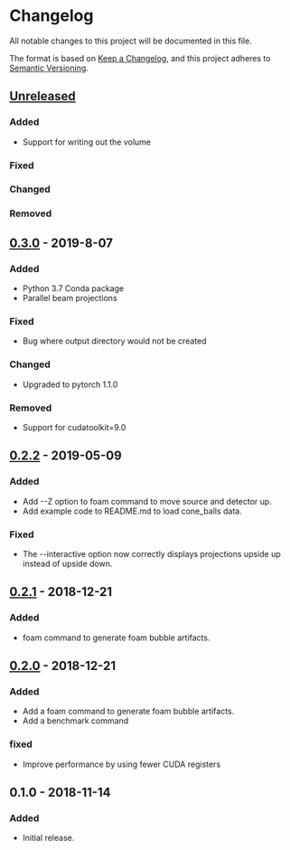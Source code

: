 # Changelog
All notable changes to this project will be documented in this file.

The format is based on [Keep a Changelog](https://keepachangelog.com/en/1.0.0/),
and this project adheres to [Semantic Versioning](https://semver.org/spec/v2.0.0.html).

## [Unreleased]
### Added
- Support for writing out the volume
### Fixed
### Changed
### Removed

## [0.3.0] - 2019-8-07
### Added
- Python 3.7 Conda package
- Parallel beam projections
### Fixed
- Bug where output directory would not be created
### Changed
- Upgraded to pytorch 1.1.0
### Removed
- Support for cudatoolkit=9.0

## [0.2.2] - 2019-05-09
### Added
- Add --Z option to foam command to move source and detector up.
- Add example code to README.md to load cone_balls data.
### Fixed
- The --interactive option now correctly displays projections upside
  up instead of upside down.

## [0.2.1] - 2018-12-21
### Added
- foam command to generate foam bubble artifacts.

## [0.2.0] - 2018-12-21
### Added
- Add a foam command to generate foam bubble artifacts.
- Add a benchmark command
### fixed
- Improve performance by using fewer CUDA registers


## 0.1.0 - 2018-11-14
### Added
- Initial release.

[Unreleased]: https://www.github.com/ahendriksen/cone_balls/compare/v0.3.0...HEAD
[0.3.0]: https://www.github.com/ahendriksen/cone_balls/compare/v0.2.2...v0.3.0
[0.2.2]: https://www.github.com/ahendriksen/cone_balls/compare/v0.2.1...v0.2.2
[0.2.1]: https://www.github.com/ahendriksen/cone_balls/compare/v0.2.0...v0.2.1
[0.2.0]: https://www.github.com/ahendriksen/cone_balls/compare/v0.1.0...v0.2.0
